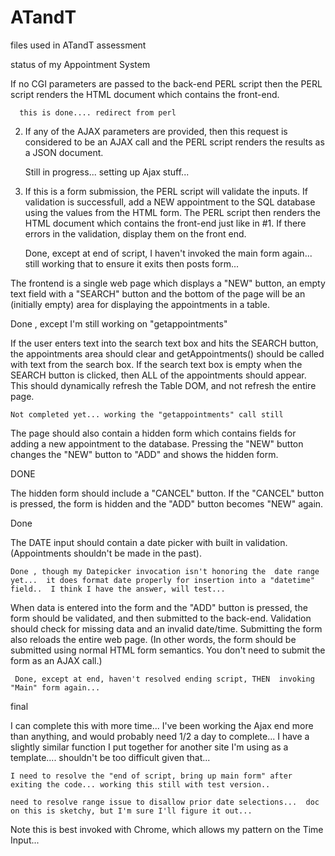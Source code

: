 # ATandT
files used in ATandT assessment

   status  of my Appointment System


  If no CGI parameters are passed to the back-end PERL script then the
   PERL script renders the HTML document which contains the front-end.

      this is done.... redirect from perl 

2) If any of the AJAX parameters are provided, then this request is
   considered to be an AJAX call and the PERL script renders the results
   as a JSON document.

    Still in progress...  setting up Ajax stuff...  

3) If this is a form submission, the PERL script will validate the inputs.
   If validation is successfull, add a NEW appointment to the SQL database
   using the values from the HTML form. The PERL script then renders the
   HTML document which contains the front-end just like in #1. If there
   errors in the validation, display them on the front end.

    Done, except at end of script, I haven't invoked the main form again... still working that to ensure it exits then posts form... 

The frontend is a single web page which displays a "NEW" button, an
empty text field with a "SEARCH" button and the bottom of the page will
be an (initially empty) area for displaying the appointments in a table.

   Done , except I'm still working on "getappointments" 

If the user enters text into the search text box and hits the SEARCH
button, the appointments area should clear and getAppointments() should
be called with text from the search box.  If the search text box is empty
when the SEARCH button is clicked, then ALL of the appointments should appear.
This should dynamically refresh the Table DOM, and not refresh the entire page.

    Not completed yet... working the "getappointments" call still 

The page should also contain a hidden form which contains fields for
adding a new appointment to the database.  Pressing the "NEW" button
changes the "NEW" button to "ADD" and shows the hidden form.

   DONE 

The hidden form should include a "CANCEL" button.  If the "CANCEL" button is
pressed, the form is hidden and the "ADD" button becomes "NEW" again.

   Done 

The DATE input should contain a date picker with built in validation.
(Appointments shouldn't be made in the past).

    Done , though my Datepicker invocation isn't honoring the  date range yet...  it does format date properly for insertion into a "datetime" field..  I think I have the answer, will test... 

When data is entered into the form and the "ADD" button is pressed, the
form should be validated, and then submitted to the back-end. Validation should check for 
missing data and an invalid date/time. Submitting the form also
reloads the entire web page.  (In other words, the form should be
submitted using normal HTML form semantics.  You don't need to submit the
form as an AJAX call.)

     Done, except at end, haven't resolved ending script, THEN  invoking "Main" form again...  

  

final 

   I can complete this with more time...  I've been working the Ajax end more than anything, and would probably need 1/2 a day to complete... I have a slightly similar function I put together for another site I'm using as a template....  shouldn't be too difficult given that... 

    I need to resolve the "end of script, bring up main form" after exiting the code... working this still with test version..  

    need to resolve range issue to disallow prior date selections...  doc on this is sketchy, but I'm sure I'll figure it out... 

Note this is best invoked with Chrome, which allows my pattern on the Time Input... 







